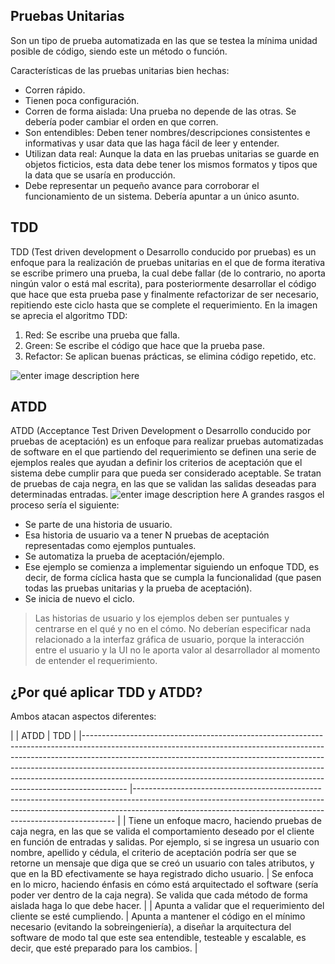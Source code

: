 Pruebas Unitarias
-----------------

Son un tipo de prueba automatizada en las que se testea la mínima unidad posible de código, siendo este un método o función. 

Características de las pruebas unitarias bien hechas:

 - Corren rápido.
 - Tienen poca configuración.
 - Corren de forma aislada: Una prueba no depende de las otras. Se debería poder cambiar el orden en que corren.
 - Son entendibles: Deben tener nombres/descripciones consistentes e
   informativas y usar data que las haga fácil de leer y entender.
 - Utilizan data real: Aunque la data en las pruebas unitarias se guarde en objetos ficticios, esta data debe tener los mismos formatos y tipos que la data que se usaría en producción.
 - Debe representar un pequeño avance para corroborar el funcionamiento de un sistema. Debería apuntar a un único asunto.

TDD
---

TDD (Test driven development o Desarrollo conducido por pruebas) es un enfoque para la realización de pruebas unitarias en el que de forma iterativa se escribe primero una prueba, la cual debe fallar (de lo contrario, no aporta ningún valor o está mal escrita), para posteriormente desarrollar el código que hace que esta prueba pase y finalmente refactorizar de ser necesario, repitiendo este ciclo hasta que se complete el requerimiento. 
En la imagen se aprecia el algoritmo TDD:

 1. Red: Se escribe una prueba que falla.
 2. Green: Se escribe el código que hace que la prueba pase.
 3. Refactor: Se aplican buenas prácticas, se elimina código repetido,
    etc.

![enter image description here](https://lh6.googleusercontent.com/fb7DDzFsPzOh3lU5qH0WCYdqxiO_RK1Ijt5mTShxgoDqQZ1QAVVAFTY6j0fiDGDTI8GmoI0eT8yuC_Y=w1280-h858)


ATDD
----

ATDD (Acceptance Test Driven Development o Desarrollo conducido por pruebas de aceptación) es un enfoque para realizar pruebas automatizadas de software en el que partiendo del requerimiento se definen una serie de ejemplos reales que ayudan a definir los criterios de aceptación que el sistema debe cumplir para que pueda ser considerado aceptable. Se tratan de pruebas de caja negra, en las que se validan las salidas deseadas para determinadas entradas.
![enter image description here](https://lh3.googleusercontent.com/0lipOCZPgFYliba3CR1SPIhTBv32IP_QVb3ml39uspULxbq4fKSnghwhjCnmZF380cm8LlZO=s0 "ciclo atdd tdd.jpg")
A grandes rasgos el proceso sería el siguiente:

 - Se parte de una historia de usuario.
 - Esa historia de usuario va a tener N pruebas de aceptación
   representadas como ejemplos puntuales.
 - Se automatiza la prueba de aceptación/ejemplo.
 - Ese ejemplo se comienza a implementar siguiendo un enfoque TDD, es decir, de forma cíclica hasta que se cumpla la funcionalidad  (que pasen todas las pruebas unitarias y la prueba de aceptación).
 - Se inicia de nuevo el ciclo.

> Las historias de usuario y los ejemplos deben ser puntuales y
> centrarse en el qué y no en el cómo. No deberían especificar nada
> relacionado a la interfaz gráfica de usuario, porque la interacción
> entre el usuario y la UI no le aporta valor al desarrollador al
> momento de entender el requerimiento.

¿Por qué aplicar TDD y ATDD?
----------------------------

Ambos atacan aspectos diferentes:

| | ATDD 	| TDD 	|
|-----------------------------------------------------------------------------------------------------------------------------------------------------------------------------------------------------------------------------------------------------------------------------------------------------------------------------------------------------------------------------------------------------------------	|-------------------------------------------------------------------------------------------------------------------------------------------------------------------------------------------------------------------------------------	|
| Tiene un enfoque macro, haciendo pruebas de caja negra, en las que se valida el comportamiento deseado por el cliente en función de entradas y salidas. Por ejemplo, si se ingresa un usuario con nombre, apellido y cédula, el criterio de aceptación podría ser que se retorne un mensaje que diga que se creó un usuario con tales atributos, y que en la BD efectivamente se haya registrado dicho usuario. 	| Se enfoca en lo micro, haciendo énfasis en cómo está arquitectado el software (sería poder ver dentro de la caja negra). Se valida que cada método de forma aislada haga lo que debe hacer. 	|
| Apunta a validar que el requerimiento del cliente se esté cumpliendo. 	| Apunta a mantener el código en el mínimo necesario (evitando la sobreingeniería), a diseñar la arquitectura del software de modo tal que este sea entendible, testeable y escalable, es decir, que esté preparado para los cambios. 	|
